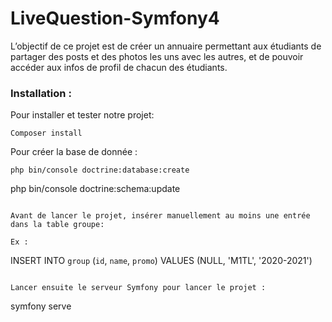 # LiveQuestion-Symfony4 

L’objectif de ce projet est de créer un annuaire permettant aux étudiants de partager des posts et des photos les uns avec les autres, et de pouvoir accéder aux infos de profil de chacun des étudiants.

### Installation : 

Pour installer et tester notre projet: 


```
Composer install
```

Pour créer la base de donnée :

```
php bin/console doctrine:database:create
```

php bin/console doctrine:schema:update
```

Avant de lancer le projet, insérer manuellement au moins une entrée dans la table groupe:

Ex :
```
 INSERT INTO `group` (`id`, `name`, `promo`) VALUES (NULL, 'M1TL', '2020-2021')
```

Lancer ensuite le serveur Symfony pour lancer le projet :

```
symfony serve 
```

